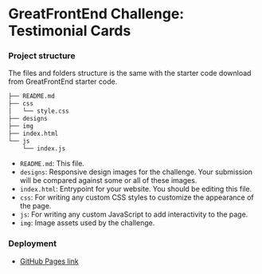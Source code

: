 # GreatFrontEnd Challenge: Testimonial Cards

### Project structure

The files and folders structure is the same with the starter code download from GreatFrontEnd starter code.

```bash
├── README.md
├── css
│   └── style.css
├── designs
├── img
├── index.html
└── js
    └── index.js
```

-   `README.md`: This file.
-   `designs`: Responsive design images for the challenge. Your submission will be compared against some or all of these images.
-   `index.html`: Entrypoint for your website. You should be editing this file.
-   `css`: For writing any custom CSS styles to customize the appearance of the page.
-   `js`: For writing any custom JavaScript to add interactivity to the page.
-   `img`: Image assets used by the challenge.

### Deployment

-   [GitHub Pages link](https://leanhduy.github.io/gfe-01-testimonial-card/)
